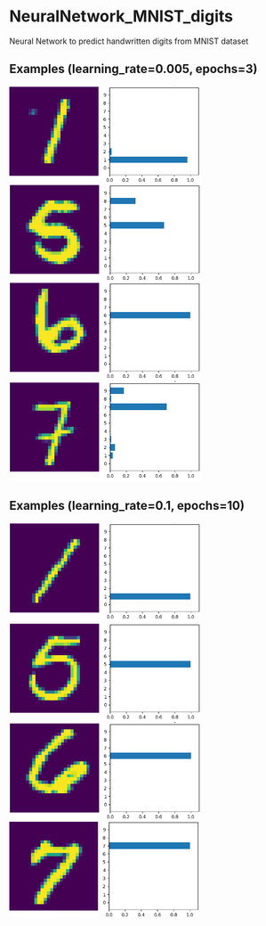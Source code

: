 # NeuralNetwork_MNIST_digits
Neural Network to predict handwritten digits from MNIST dataset

## Examples (learning_rate=0.005, epochs=3)

![Bild1](examples/digits/1_epoch_3.png) ![Bild2](examples/digits/5_epoch_3.png) ![Bild3](examples/digits/6_epoch_3.png) ![Bild4](examples/digits/7_epoch_3.png)


## Examples (learning_rate=0.1, epochs=10)

![Bild5](examples/digits/1_epoch_10.png) ![Bild6](examples/digits/5_epoch_10.png) ![Bild7](examples/digits/6_epoch_10.png) ![Bild8](examples/digits/7_epoch_10.png)
